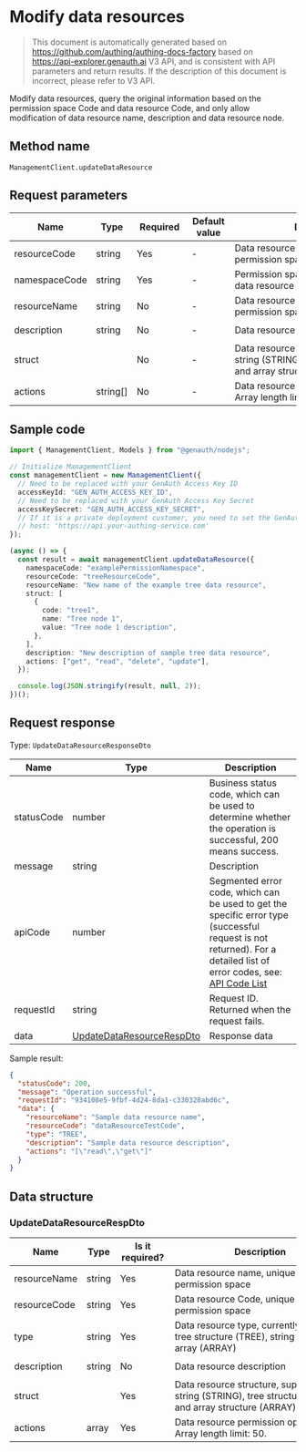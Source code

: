 # Modify data resources

<!--
Warning ⚠️:
Do not modify this document directly,
https://github.com/Authing/authing-docs-factory
Use this project to generate
-->

<LastUpdated />

> This document is automatically generated based on https://github.com/authing/authing-docs-factory based on https://api-explorer.genauth.ai V3 API, and is consistent with API parameters and return results. If the description of this document is incorrect, please refer to V3 API.

Modify data resources, query the original information based on the permission space Code and data resource Code, and only allow modification of data resource name, description and data resource node.

## Method name

`ManagementClient.updateDataResource`

## Request parameters

| Name          | Type             | <div style="width:80px">Required</div> | <div style="width:60px">Default value</div> | <div style="width:300px">Description</div>                                                            | <div style="width:200px">Example value</div> |
| ------------- | ---------------- | -------------------------------------- | ------------------------------------------- | ----------------------------------------------------------------------------------------------------- | -------------------------------------------- |
| resourceCode  | string           | Yes                                    | -                                           | Data resource Code, unique in the permission space                                                    | `dataResourceTestCode`                       |
| namespaceCode | string           | Yes                                    | -                                           | Permission space code to which the data resource belongs                                              | `examplePermissionNamespace`                 |
| resourceName  | string           | No                                     | -                                           | Data resource name, unique in the permission space                                                    | `Example data resource name`                 |
| description   | string           | No                                     | -                                           | Data resource description                                                                             | `Example data resource description`          |
| struct        | <a href="#"></a> | No                                     | -                                           | Data resource structure, supports string (STRING), tree structure (TREE) and array structure (ARRAY). |                                              |
| actions       | string[]         | No                                     | -                                           | Data resource permission operation list Array length limit: 50.                                       | `["read","get"]`                             |

## Sample code

```ts
import { ManagementClient, Models } from "@genauth/nodejs";

// Initialize ManagementClient
const managementClient = new ManagementClient({
  // Need to be replaced with your GenAuth Access Key ID
  accessKeyId: "GEN_AUTH_ACCESS_KEY_ID",
  // Need to be replaced with your GenAuth Access Key Secret
  accessKeySecret: "GEN_AUTH_ACCESS_KEY_SECRET",
  // If it is a private deployment customer, you need to set the GenAuth service domain name
  // host: 'https://api.your-authing-service.com'
});

(async () => {
  const result = await managementClient.updateDataResource({
    namespaceCode: "examplePermissionNamespace",
    resourceCode: "treeResourceCode",
    resourceName: "New name of the example tree data resource",
    struct: [
      {
        code: "tree1",
        name: "Tree node 1",
        value: "Tree node 1 description",
      },
    ],
    description: "New description of sample tree data resource",
    actions: ["get", "read", "delete", "update"],
  });

  console.log(JSON.stringify(result, null, 2));
})();
```

## Request response

Type: `UpdateDataResourceResponseDto`

| Name       | Type                                                               | Description                                                                                                                                                                                                                                                                                                                                  |
| ---------- | ------------------------------------------------------------------ | -------------------------------------------------------------------------------------------------------------------------------------------------------------------------------------------------------------------------------------------------------------------------------------------------------------------------------------------- |
| statusCode | number                                                             | Business status code, which can be used to determine whether the operation is successful, 200 means success.                                                                                                                                                                                                                                 |
| message    | string                                                             | Description                                                                                                                                                                                                                                                                                                                                  |
| apiCode    | number                                                             | Segmented error code, which can be used to get the specific error type (successful request is not returned). For a detailed list of error codes, see: [API Code List](https://api-explorer.genauth.ai/?tag=group/%E5%BC%80%E5%8F%91%E5%87%86%E5%A4%87#tag/%E5%BC%80%E5%8F%91%E5%87%86%E5%A4%87/%E9%94%99%E8%AF%AF%E5%A4%84%E7%90%86/apiCode) |
| requestId  | string                                                             | Request ID. Returned when the request fails.                                                                                                                                                                                                                                                                                                 |
| data       | <a href="#UpdateDataResourceRespDto">UpdateDataResourceRespDto</a> | Response data                                                                                                                                                                                                                                                                                                                                |

Sample result:

```json
{
  "statusCode": 200,
  "message": "Operation successful",
  "requestId": "934108e5-9fbf-4d24-8da1-c330328abd6c",
  "data": {
    "resourceName": "Sample data resource name",
    "resourceCode": "dataResourceTestCode",
    "type": "TREE",
    "description": "Sample data resource description",
    "actions": "[\"read\",\"get\"]"
  }
}
```

## Data structure

### <a id="UpdateDataResourceRespDto"></a> UpdateDataResourceRespDto

| Name         | Type   | <div style="width:80px">Is it required?</div> | <div style="width:300px">Description</div>                                                            | <div style="width:200px">Sample value</div> |
| ------------ | ------ | --------------------------------------------- | ----------------------------------------------------------------------------------------------------- | ------------------------------------------- |
| resourceName | string | Yes                                           | Data resource name, unique in the permission space                                                    | `Sample data resource name`                 |
| resourceCode | string | Yes                                           | Data resource Code, unique in the permission space                                                    | `dataResourceTestCode`                      |
| type         | string | Yes                                           | Data resource type, currently supports tree structure (TREE), string (STRING), array (ARRAY)          | TREE                                        |
| description  | string | No                                            | Data resource description                                                                             | `Sample data resource description`          |
| struct       |        | Yes                                           | Data resource structure, supports string (STRING), tree structure (TREE) and array structure (ARRAY). |                                             |
| actions      | array  | Yes                                           | Data resource permission operation list. Array length limit: 50.                                      | `["read","get"]`                            |

